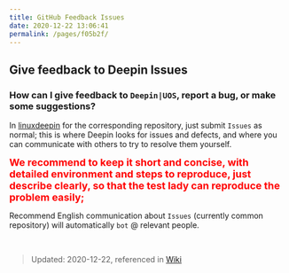 ```yaml
---
title: GitHub Feedback Issues
date: 2020-12-22 13:06:41
permalink: /pages/f05b2f/
---
```

## Give feedback to Deepin Issues

### How can I give feedback to `Deepin|UOS`, report a bug, or make some suggestions?

In [linuxdeepin](https://github.com/linuxdeepin) for the corresponding repository, just submit `Issues` as normal; this is where Deepin looks for issues and defects, and where you can communicate with others to try to resolve them yourself.



<font size="4" color="red">**We recommend to keep it short and concise, with detailed environment and steps to reproduce, just describe clearly, so that the test lady can reproduce the problem easily;**</font>



Recommend English communication about `Issues` (currently common repository) will automatically `bot` @ relevant people.

<br>

> Updated: 2020-12-22, referenced in [Wiki](https://github.com/linuxdeepin/developer-center/issues/new/choose)
